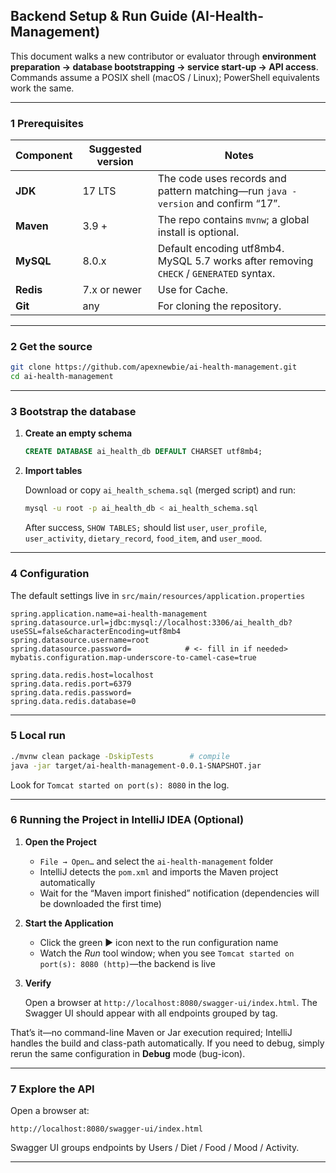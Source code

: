 ## Backend Setup & Run Guide (AI-Health-Management)

This document walks a new contributor or evaluator through **environment preparation → database bootstrapping → service start-up → API access**.  Commands assume a POSIX shell (macOS / Linux); PowerShell equivalents work the same.

---

### 1  Prerequisites

| Component | Suggested version | Notes                                                                                  |
| --------- | ----------------- |----------------------------------------------------------------------------------------|
| **JDK**   | 17 LTS            | The code uses records and pattern matching—run `java -version` and confirm “17”.       |
| **Maven** | 3.9 +             | The repo contains `mvnw`; a global install is optional.                                |
| **MySQL** | 8.0.x             | Default encoding utf8mb4. MySQL 5.7 works after removing `CHECK` / `GENERATED` syntax. |
| **Redis** | 7.x or newer      | Use for Cache.                                                                         |
| **Git**   | any               | For cloning the repository.                                                            |

---

### 2  Get the source

```bash
git clone https://github.com/apexnewbie/ai-health-management.git
cd ai-health-management
```

---

### 3  Bootstrap the database

1. **Create an empty schema**

   ```sql
   CREATE DATABASE ai_health_db DEFAULT CHARSET utf8mb4;
   ```

2. **Import tables**

   Download or copy `ai_health_schema.sql` (merged script) and run:

   ```bash
   mysql -u root -p ai_health_db < ai_health_schema.sql
   ```

   After success, `SHOW TABLES;` should list `user`, `user_profile`, `user_activity`,
   `dietary_record`, `food_item`, and `user_mood`.

---

### 4  Configuration

The default settings live in `src/main/resources/application.properties`

```properties
spring.application.name=ai-health-management
spring.datasource.url=jdbc:mysql://localhost:3306/ai_health_db?useSSL=false&characterEncoding=utf8mb4
spring.datasource.username=root
spring.datasource.password=            # <- fill in if needed>
mybatis.configuration.map-underscore-to-camel-case=true

spring.data.redis.host=localhost
spring.data.redis.port=6379
spring.data.redis.password=
spring.data.redis.database=0
```

---

### 5  Local run

```bash
./mvnw clean package -DskipTests        # compile
java -jar target/ai-health-management-0.0.1-SNAPSHOT.jar
```

Look for `Tomcat started on port(s): 8080` in the log.

---

### 6  Running the Project in IntelliJ IDEA (Optional)

1. **Open the Project**

   * `File → Open…` and select the `ai-health-management` folder
   * IntelliJ detects the `pom.xml` and imports the Maven project automatically
   * Wait for the “Maven import finished” notification (dependencies will be downloaded the first time)

2. **Start the Application**

   * Click the green ▶️  icon next to the run configuration name
   * Watch the *Run* tool window; when you see
     `Tomcat started on port(s): 8080 (http)`—the backend is live

3. **Verify**

   Open a browser at `http://localhost:8080/swagger-ui/index.html`.
   The Swagger UI should appear with all endpoints grouped by tag.

That’s it—no command-line Maven or Jar execution required; IntelliJ handles the build and class-path automatically. If you need to debug, simply rerun the same configuration in **Debug** mode (bug-icon).


---

### 7  Explore the API

Open a browser at:

```
http://localhost:8080/swagger-ui/index.html
```

Swagger UI groups endpoints by Users / Diet / Food / Mood / Activity.

---



